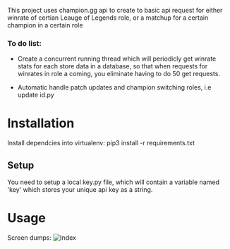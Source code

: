 This project uses champion.gg api to create to basic api request for either winrate of certian Leauge of Legends role, or a matchup for a certain champion in a certain role
### To do list:
*  Create a concurrent running thread which will periodicly get winrate stats for each store data in a database,  so that when requests for winrates in role a coming, you eliminate having to do 50 get requests.

*  Automatic handle patch updates and champion switching roles, i.e update id.py

# Installation
Install dependcies into virtualenv:
    pip3 install -r requirements.txt

## Setup
You need to setup a local key.py file, which will contain a variable named 'key' which stores your unique api key as a string.

# Usage
Screen dumps:
![Index](./resources/index_dump.jpg)

